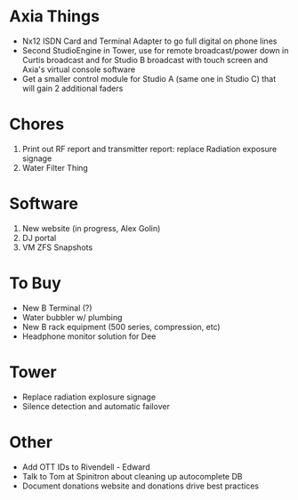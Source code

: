 # Axia Things

- Nx12 ISDN Card and Terminal Adapter to go full digital on phone lines
- Second StudioEngine in Tower, use for remote broadcast/power down in Curtis broadcast and for Studio B broadcast with touch screen and Axia's virtual console software
- Get a smaller control module for Studio A (same one in Studio C) that will gain 2 additional faders

# Chores

1.  Print out RF report and transmitter report: replace Radiation exposure signage
2.  Water Filter Thing

  
# Software

1.  New website (in progress, Alex Golin)
2.  DJ portal
3.  VM ZFS Snapshots

# To Buy

-   New B Terminal (?)
-   Water bubbler w/ plumbing
-   New B rack equipment (500 series, compression, etc)
-   Headphone monitor solution for Dee

# Tower

-   Replace radiation explosure signage
-   Silence detection and automatic failover

# Other

-   Add OTT IDs to Rivendell - Edward
-   Talk to Tom at Spinitron about cleaning up autocomplete DB
-   Document donations website and donations drive best practices


